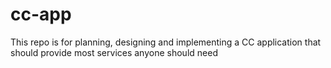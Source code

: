 # cc-app
This repo is for planning, designing and implementing a CC application that should provide most services anyone should need
